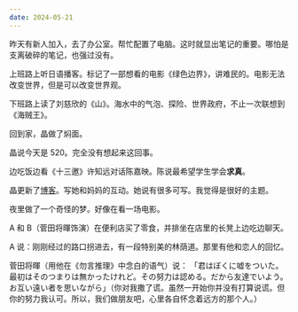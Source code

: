 ```yaml
---
date: 2024-05-21
---
```


昨天有新人加入，去了办公室。帮忙配置了电脑。这时就显出笔记的重要。哪怕是支离破碎的笔记，也强过没有。

上班路上听日语播客。标记了一部想看的电影《绿色边界》，讲难民的。电影无法改变世界，但是可以改变世界观。


下班路上读了刘慈欣的《山》。海水中的气泡、探险、世界政府，不止一次联想到《海贼王》。

回到家，晶做了焖面。

晶说今天是 520。完全没有想起来这回事。

边吃饭边看《十三邀》许知远对话陈嘉映。陈说最希望学生学会**求真**。

晶更新了[博客](https://zhangakira.github.io/blog/ma-ma-he-wo/)。写她和妈妈的互动。她说有很多可写。我觉得是很好的主题。

夜里做了一个奇怪的梦。好像在看一场电影。

A 和 B（菅田将暉饰演）在便利店买了零食，并排坐在店里的长凳上边吃边聊天。

A 说：刚刚经过的路口拐进去，有一段特别美的林荫道。那里有他和恋人的回忆。

菅田将暉（用他在《勿言推理》中念白的语气）说：
「君はぼくに嘘をついた。最初はそのつまりは無かったけれど。その努力は認める。だから友達でいよう。お互い遠い者を思いながら」（你对我撒了谎。虽然一开始你并没有打算说谎。但你的努力我认可。所以，我们做朋友吧，心里各自怀念着远方的那个人。）

